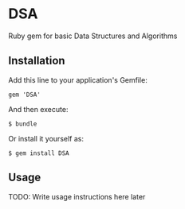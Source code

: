 # DSA

Ruby gem for basic Data Structures and Algorithms

## Installation

Add this line to your application's Gemfile:

    gem 'DSA'

And then execute:

    $ bundle

Or install it yourself as:

    $ gem install DSA

## Usage

TODO: Write usage instructions here later
